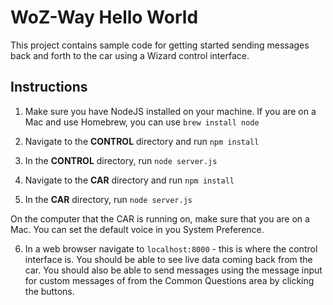 # WoZ-Way Hello World

This project contains sample code for getting started sending messages back and
forth to the car using a Wizard control interface.

## Instructions
1. Make sure you have NodeJS installed on your machine. If you are on a Mac and
use Homebrew, you can use `brew install node`

2. Navigate to the **CONTROL** directory and run `npm install`

3. In the **CONTROL** directory, run `node server.js`

4. Navigate to the **CAR** directory and run `npm install`

5. In the **CAR** directory, run `node server.js`

On the computer that the CAR is running on, make sure that you are on a Mac. You
can set the default voice in you System Preference.

6. In a web browser navigate to `localhost:8000` - this is where the control
interface is. You should be able to see live data coming back from the car. You
should also be able to send messages using the message input for custom messages
of from the Common Questions area by clicking the buttons.
